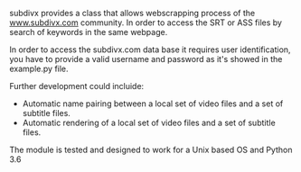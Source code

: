 subdivx provides a class that allows webscrapping process of the www.subdivx.com community. In order to access the SRT or ASS files by search of keywords in the same webpage.

In order to access the subdivx.com data base it requires user identification, you have to provide a valid username and password as it's showed in the example.py file.

Further development could incluide:

- Automatic name pairing between a local set of video files and a set of subtitle files.
- Automatic rendering of a local set of video files and a set of subtitle files.

The module is tested and designed to work for a Unix based OS and Python 3.6
